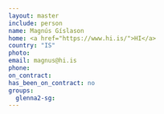 ```yaml
---
layout: master
include: person
name: Magnús Gíslason
home: <a href="https://www.hi.is/">HI</a>
country: "IS"
photo:
email: magnus@hi.is
phone:
on_contract:
has_been_on_contract: no
groups:
  glenna2-sg:
---
```

